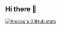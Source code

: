 ## Hi there 👋

[![Anurag's GitHub stats](https://github-readme-stats.vercel.app/api?username=Carlosespicur)](https://github.com/anuraghazra/github-readme-stats)

<!--
**Carlosespicur/Carlosespicur** is a ✨ _special_ ✨ repository because its `README.md` (this file) appears on your GitHub profile.

Here are some ideas to get you started:

- 🔭 I’m currently working on ...
- 🌱 I’m currently learning ...
- 👯 I’m looking to collaborate on ...
- 🤔 I’m looking for help with ...
- 💬 Ask me about ...
- 📫 How to reach me: ...
- 😄 Pronouns: ...
- ⚡ Fun fact: ...
-->
